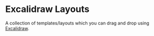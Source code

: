 # Excalidraw Layouts
A collection of templates/layouts which you can drag and drop using [Excalidraw](https://excalidraw.com/).

